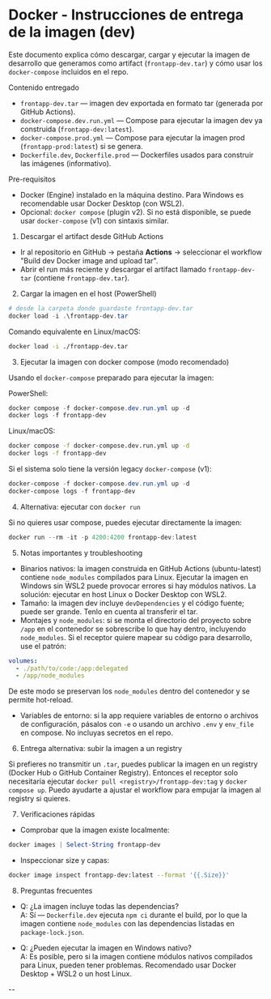 # Docker - Instrucciones de entrega de la imagen (dev)

Este documento explica cómo descargar, cargar y ejecutar la imagen de desarrollo que generamos como artifact (`frontapp-dev.tar`) y cómo usar los `docker-compose` incluidos en el repo.

Contenido entregado
- `frontapp-dev.tar` — imagen dev exportada en formato tar (generada por GitHub Actions).  
- `docker-compose.dev.run.yml` — Compose para ejecutar la imagen dev ya construida (`frontapp-dev:latest`).
- `docker-compose.prod.yml` — Compose para ejecutar la imagen prod (`frontapp-prod:latest`) si se genera.
- `Dockerfile.dev`, `Dockerfile.prod` — Dockerfiles usados para construir las imágenes (informativo).

Pre-requisitos
- Docker (Engine) instalado en la máquina destino. Para Windows es recomendable usar Docker Desktop (con WSL2).  
- Opcional: `docker compose` (plugin v2). Si no está disponible, se puede usar `docker-compose` (v1) con sintaxis similar.

1) Descargar el artifact desde GitHub Actions

- Ir al repositorio en GitHub → pestaña **Actions** → seleccionar el workflow "Build dev Docker image and upload tar".  
- Abrir el run más reciente y descargar el artifact llamado `frontapp-dev-tar` (contiene `frontapp-dev.tar`).

2) Cargar la imagen en el host (PowerShell)

```powershell
# desde la carpeta donde guardaste frontapp-dev.tar
docker load -i .\frontapp-dev.tar
```

Comando equivalente en Linux/macOS:

```bash
docker load -i ./frontapp-dev.tar
```

3) Ejecutar la imagen con docker compose (modo recomendado)

Usando el `docker-compose` preparado para ejecutar la imagen:

PowerShell:

```powershell
docker compose -f docker-compose.dev.run.yml up -d
docker logs -f frontapp-dev
```

Linux/macOS:

```bash
docker compose -f docker-compose.dev.run.yml up -d
docker logs -f frontapp-dev
```

Si el sistema solo tiene la versión legacy `docker-compose` (v1):

```powershell
docker-compose -f docker-compose.dev.run.yml up -d
docker-compose logs -f frontapp-dev
```

4) Alternativa: ejecutar con `docker run`

Si no quieres usar compose, puedes ejecutar directamente la imagen:

```powershell
docker run --rm -it -p 4200:4200 frontapp-dev:latest
```

5) Notas importantes y troubleshooting

- Binarios nativos: la imagen construida en GitHub Actions (ubuntu-latest) contiene `node_modules` compilados para Linux. Ejecutar la imagen en Windows sin WSL2 puede provocar errores si hay módulos nativos. La solución: ejecutar en host Linux o Docker Desktop con WSL2.
- Tamaño: la imagen dev incluye `devDependencies` y el código fuente; puede ser grande. Tenlo en cuenta al transferir el tar.
- Montajes y `node_modules`: si se monta el directorio del proyecto sobre `/app` en el contenedor se sobrescribe lo que hay dentro, incluyendo `node_modules`. Si el receptor quiere mapear su código para desarrollo, use el patrón:

```yaml
volumes:
  - ./path/to/code:/app:delegated
  - /app/node_modules
```

De este modo se preservan los `node_modules` dentro del contenedor y se permite hot-reload.

- Variables de entorno: si la app requiere variables de entorno o archivos de configuración, pásalos con `-e` o usando un archivo `.env` y `env_file` en compose. No incluyas secretos en el repo.

6) Entrega alternativa: subir la imagen a un registry

Si prefieres no transmitir un `.tar`, puedes publicar la imagen en un registry (Docker Hub o GitHub Container Registry). Entonces el receptor solo necesitaría ejecutar `docker pull <registry>/frontapp-dev:tag` y `docker compose up`. Puedo ayudarte a ajustar el workflow para empujar la imagen al registry si quieres.

7) Verificaciones rápidas

- Comprobar que la imagen existe localmente:

```powershell
docker images | Select-String frontapp-dev
```

- Inspeccionar size y capas:

```bash
docker image inspect frontapp-dev:latest --format '{{.Size}}'
```

8) Preguntas frecuentes

- Q: ¿La imagen incluye todas las dependencias?  
  A: Sí — `Dockerfile.dev` ejecuta `npm ci` durante el build, por lo que la imagen contiene `node_modules` con las dependencias listadas en `package-lock.json`.

- Q: ¿Pueden ejecutar la imagen en Windows nativo?  
  A: Es posible, pero si la imagen contiene módulos nativos compilados para Linux, pueden tener problemas. Recomendado usar Docker Desktop + WSL2 o un host Linux.

--